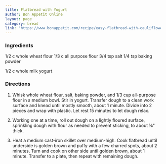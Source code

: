 ```yaml
---
title: Flatbread with Yogurt
author: Bon Appetit Online
layout: page
category: bread
link: "https://www.bonappetit.com/recipe/easy-flatbread-with-cauliflower-and-tofu"
---
```


### Ingredients
1/2 c whole wheat flour
1/3 c all purpose flour
3/4 tsp salt
1/4 tsp baking powder

1/2 c whole milk yogurt

### Directions
1. Whisk whole wheat flour, salt, baking powder, and 1/3 cup all-purpose flour in a medium bowl. Stir in yogurt. Transfer dough to a clean work surface and knead until mostly smooth, about 1 minute. Divide into 2 pieces and wrap with plastic. Let rest 15 minutes to let dough relax.

2. Working one at a time, roll out dough on a lightly floured surface, sprinkling dough with flour as needed to prevent sticking, to about ⅛" thick.

3. Heat a medium cast-iron skillet over medium-high. Cook flatbread until underside is golden brown and puffy with a few charred spots, about 2 minutes. Turn and cook on other side until golden brown, about 1 minute. Transfer to a plate, then repeat with remaining dough.